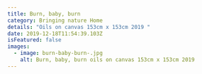 ```yaml
---
title: Burn, baby, burn
category: Bringing nature Home
details: "Oils on canvas 153cm x 153cm 2019 "
date: 2019-12-18T11:54:39.103Z
isFeatured: false
images:
  - image: burn-baby-burn-.jpg
    alt: Burn, baby, burn oils on canvas 153cm x 153cm 2019
---
```

